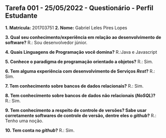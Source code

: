 ## Tarefa 001 - 25/05/2022 - Questionário - Perfil Estudante

**1. Matrícula:** 201703751
**2. Nome:** Gabriel Leles Pires Lopes

**3. Qual seu conhecimento/experiência em relação ao desenvolvimento de software?**
R.: Sou desenvolvedor júnior.

**4. Quais Linguagens de Programação você domina?**
R.:Java e Javascript

**5. Conhece o paradigma de programação orientado a objetos?**
R.: Sim.

**6. Tem alguma experiência com desenvolvimento de Serviços _Rest_?**
R.: Sim.

**7. Tem conhecimento sobre bancos de dados relacionais?**
R.: Sim.

**8. Tem conhecimento sobre bancos de dados não relacionais (_NoSQL_)?**
R.: Sim.

**9. Tem conhecimento a respeito de controle de versões? Sabe usar corretamente softwares de controle de versão, dentre eles o _github_?**
R.: Tenho uma noção.

**10. Tem conta no _github_?**
R.: Sim.
